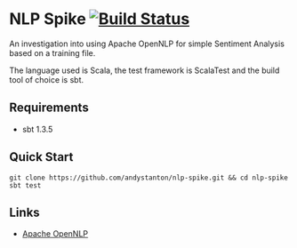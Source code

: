 # NLP Spike [![Build Status](http://drone.cyniq.com/github.com/andystanton/nlp-spike/status.svg?branch=master)](http://drone.cyniq.com/github.com/andystanton/nlp-spike)

An investigation into using Apache OpenNLP for simple Sentiment Analysis based on a training file.

The language used is Scala, the test framework is ScalaTest and the build tool of choice is sbt. 

## Requirements

* sbt 1.3.5

## Quick Start

```
git clone https://github.com/andystanton/nlp-spike.git && cd nlp-spike
sbt test
```

## Links

* [Apache OpenNLP](http://opennlp.apache.org/)
